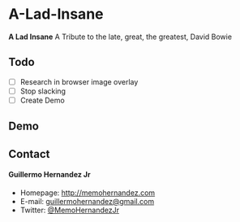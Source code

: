 A-Lad-Insane
======
**A Lad Insane** A Tribute to the late, great, the greatest, David Bowie

## Todo

- [ ] Research in browser image overlay
- [ ] Stop slacking
- [ ] Create Demo

## Demo


## Contact
#### Guillermo Hernandez Jr
* Homepage: http://memohernandez.com
* E-mail: guillermohernandez@gmail.com
* Twitter: [@MemoHernandezJr](https://twitter.com/MemoHernandezJr "MemoHernandezJr on Twitter")

